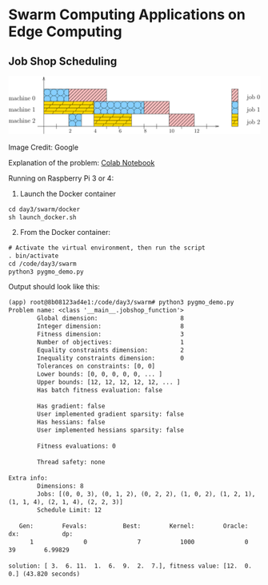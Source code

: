 # Swarm Computing Applications on Edge Computing

## Job Shop Scheduling

![image](job_shop_scheduling.png)

Image Credit: Google

Explanation of the problem: [Colab Notebook](pygmo_scheduling.ipynb)

Running on Raspberry Pi 3 or 4:
1. Launch the Docker container 
```
cd day3/swarm/docker
sh launch_docker.sh
```

2. From the Docker container:
```
# Activate the virtual environment, then run the script
. bin/activate
cd /code/day3/swarm
python3 pygmo_demo.py
```

Output should look like this:
```
(app) root@8b08123ad4e1:/code/day3/swarm# python3 pygmo_demo.py
Problem name: <class '__main__.jobshop_function'>
        Global dimension:                       8
        Integer dimension:                      8
        Fitness dimension:                      3
        Number of objectives:                   1
        Equality constraints dimension:         2
        Inequality constraints dimension:       0
        Tolerances on constraints: [0, 0]
        Lower bounds: [0, 0, 0, 0, 0, ... ]
        Upper bounds: [12, 12, 12, 12, 12, ... ]
        Has batch fitness evaluation: false

        Has gradient: false
        User implemented gradient sparsity: false
        Has hessians: false
        User implemented hessians sparsity: false

        Fitness evaluations: 0

        Thread safety: none

Extra info:
        Dimensions: 8
        Jobs: [(0, 0, 3), (0, 1, 2), (0, 2, 2), (1, 0, 2), (1, 2, 1), (1, 1, 4), (2, 1, 4), (2, 2, 3)] 
        Schedule Limit: 12

   Gen:        Fevals:          Best:        Kernel:        Oracle:            dx:            dp:
      1              0              7           1000              0             39        6.99829

solution: [ 3.  6. 11.  1.  6.  9.  2.  7.], fitness value: [12.  0.  0.] (43.820 seconds)
```
